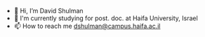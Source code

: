 - 👋 Hi, I’m David Shulman
- 🌱 I'm currently studying for post. doc. at Haifa University, Israel
- 📫 How to reach me dshulman@campus.haifa.ac.il

<!---
shulm/shulm is a ✨ special ✨ repository because its `README.md` (this file) appears on your GitHub profile.
You can click the Preview link to take a look at your changes.
--->
